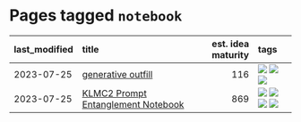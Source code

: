 # Pages tagged `notebook`

|last_modified|title|est. idea maturity|tags
|:---|:---|---:|:---|
|2023-07-25|[generative outfill](../generative_outfill.md)|116|[![](https://img.shields.io/badge/tag-art-869cae)](../tags/art.md) [![](https://img.shields.io/badge/tag-notebook-3c7f53)](../tags/notebook.md) [![](https://img.shields.io/badge/tag-tooling-12f6d5)](../tags/tooling.md)|
|2023-07-25|[KLMC2 Prompt Entanglement Notebook](../klmc2-prompt-entanglement.md)|869|[![](https://img.shields.io/badge/tag-completed-b25b5)](../tags/completed.md) [![](https://img.shields.io/badge/tag-notebook-3c7f53)](../tags/notebook.md) [![](https://img.shields.io/badge/tag-prompting-35d420)](../tags/prompting.md) [![](https://img.shields.io/badge/tag-tooling-12f6d5)](../tags/tooling.md)|